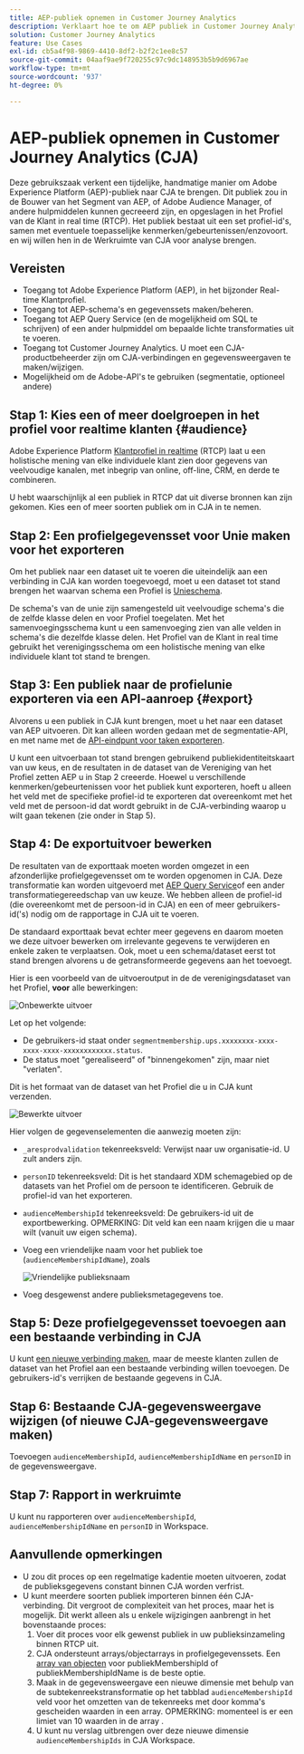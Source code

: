```yaml
---
title: AEP-publiek opnemen in Customer Journey Analytics
description: Verklaart hoe te om AEP publiek in Customer Journey Analytics voor verdere analyse op te nemen.
solution: Customer Journey Analytics
feature: Use Cases
exl-id: cb5a4f98-9869-4410-8df2-b2f2c1ee8c57
source-git-commit: 04aaf9ae9f720255c97c9dc148953b5b9d6967ae
workflow-type: tm+mt
source-wordcount: '937'
ht-degree: 0%

---
```


# AEP-publiek opnemen in Customer Journey Analytics (CJA)

Deze gebruikszaak verkent een tijdelijke, handmatige manier om Adobe Experience Platform (AEP)-publiek naar CJA te brengen. Dit publiek zou in de Bouwer van het Segment van AEP, of Adobe Audience Manager, of andere hulpmiddelen kunnen gecreeerd zijn, en opgeslagen in het Profiel van de Klant in real time (RTCP). Het publiek bestaat uit een set profiel-id&#39;s, samen met eventuele toepasselijke kenmerken/gebeurtenissen/enzovoort. en wij willen hen in de Werkruimte van CJA voor analyse brengen.

## Vereisten

* Toegang tot Adobe Experience Platform (AEP), in het bijzonder Real-time Klantprofiel.
* Toegang tot AEP-schema&#39;s en gegevenssets maken/beheren.
* Toegang tot AEP Query Service (en de mogelijkheid om SQL te schrijven) of een ander hulpmiddel om bepaalde lichte transformaties uit te voeren.
* Toegang tot Customer Journey Analytics. U moet een CJA-productbeheerder zijn om CJA-verbindingen en gegevensweergaven te maken/wijzigen.
* Mogelijkheid om de Adobe-API&#39;s te gebruiken (segmentatie, optioneel andere)

## Stap 1: Kies een of meer doelgroepen in het profiel voor realtime klanten {#audience}

Adobe Experience Platform [Klantprofiel in realtime](https://experienceleague.adobe.com/docs/experience-platform/profile/home.html?lang=en) (RTCP) laat u een holistische mening van elke individuele klant zien door gegevens van veelvoudige kanalen, met inbegrip van online, off-line, CRM, en derde te combineren.

U hebt waarschijnlijk al een publiek in RTCP dat uit diverse bronnen kan zijn gekomen. Kies een of meer soorten publiek om in CJA in te nemen.

## Stap 2: Een profielgegevensset voor Unie maken voor het exporteren

Om het publiek naar een dataset uit te voeren die uiteindelijk aan een verbinding in CJA kan worden toegevoegd, moet u een dataset tot stand brengen het waarvan schema een Profiel is [Unieschema](https://experienceleague.adobe.com/docs/experience-platform/profile/union-schemas/union-schema.html?lang=en#understanding-union-schemas).

De schema&#39;s van de unie zijn samengesteld uit veelvoudige schema&#39;s die de zelfde klasse delen en voor Profiel toegelaten. Met het samenvoegingsschema kunt u een samenvoeging zien van alle velden in schema&#39;s die dezelfde klasse delen. Het Profiel van de Klant in real time gebruikt het verenigingsschema om een holistische mening van elke individuele klant tot stand te brengen.

## Stap 3: Een publiek naar de profielunie exporteren via een API-aanroep {#export}

Alvorens u een publiek in CJA kunt brengen, moet u het naar een dataset van AEP uitvoeren. Dit kan alleen worden gedaan met de segmentatie-API, en met name met de [API-eindpunt voor taken exporteren](https://experienceleague.adobe.com/docs/experience-platform/segmentation/api/export-jobs.html?lang=en).

U kunt een uitvoerbaan tot stand brengen gebruikend publiekidentiteitskaart van uw keus, en de resultaten in de dataset van de Vereniging van het Profiel zetten AEP u in Stap 2 creeerde. Hoewel u verschillende kenmerken/gebeurtenissen voor het publiek kunt exporteren, hoeft u alleen het veld met de specifieke profiel-id te exporteren dat overeenkomt met het veld met de persoon-id dat wordt gebruikt in de CJA-verbinding waarop u wilt gaan tekenen (zie onder in Stap 5).

## Stap 4: De exportuitvoer bewerken

De resultaten van de exporttaak moeten worden omgezet in een afzonderlijke profielgegevensset om te worden opgenomen in CJA.  Deze transformatie kan worden uitgevoerd met [AEP Query Service](https://experienceleague.adobe.com/docs/experience-platform/query/home.html?lang=en)of een ander transformatiegereedschap van uw keuze. We hebben alleen de profiel-id (die overeenkomt met de persoon-id in CJA) en een of meer gebruikers-id(&#39;s) nodig om de rapportage in CJA uit te voeren.

De standaard exporttaak bevat echter meer gegevens en daarom moeten we deze uitvoer bewerken om irrelevante gegevens te verwijderen en enkele zaken te verplaatsen.  Ook, moet u een schema/dataset eerst tot stand brengen alvorens u de getransformeerde gegevens aan het toevoegt.

Hier is een voorbeeld van de uitvoeroutput in de de verenigingsdataset van het Profiel, **voor** alle bewerkingen:

![Onbewerkte uitvoer](../assets/export-unedited.png)

Let op het volgende:

* De gebruikers-id staat onder `segmentmembership.ups.xxxxxxxx-xxxx-xxxx-xxxx-xxxxxxxxxxxx.status`.
* De status moet &quot;gerealiseerd&quot; of &quot;binnengekomen&quot; zijn, maar niet &quot;verlaten&quot;.

Dit is het formaat van de dataset van het Profiel die u in CJA kunt verzenden.

![Bewerkte uitvoer](../assets/export-edited.png)

Hier volgen de gegevenselementen die aanwezig moeten zijn:

* `_aresprodvalidation` tekenreeksveld: Verwijst naar uw organisatie-id. U zult anders zijn.
* `personID` tekenreeksveld: Dit is het standaard XDM schemagebied op de datasets van het Profiel om de persoon te identificeren. Gebruik de profiel-id van het exporteren.
* `audienceMembershipId` tekenreeksveld: De gebruikers-id uit de exportbewerking.  OPMERKING: Dit veld kan een naam krijgen die u maar wilt (vanuit uw eigen schema).
* Voeg een vriendelijke naam voor het publiek toe (`audienceMembershipIdName`), zoals

   ![Vriendelijke publieksnaam](../assets/audience-name.png)

* Voeg desgewenst andere publieksmetagegevens toe.

## Stap 5: Deze profielgegevensset toevoegen aan een bestaande verbinding in CJA

U kunt [een nieuwe verbinding maken](/help/connections/create-connection.md), maar de meeste klanten zullen de dataset van het Profiel aan een bestaande verbinding willen toevoegen. De gebruikers-id&#39;s verrijken de bestaande gegevens in CJA.

## Stap 6: Bestaande CJA-gegevensweergave wijzigen (of nieuwe CJA-gegevensweergave maken)

Toevoegen `audienceMembershipId`, `audienceMembershipIdName` en `personID` in de gegevensweergave.

## Stap 7: Rapport in werkruimte

U kunt nu rapporteren over `audienceMembershipId`, `audienceMembershipIdName` en `personID` in Workspace.

## Aanvullende opmerkingen

* U zou dit proces op een regelmatige kadentie moeten uitvoeren, zodat de publieksgegevens constant binnen CJA worden verfrist.
* U kunt meerdere soorten publiek importeren binnen één CJA-verbinding. Dit vergroot de complexiteit van het proces, maar het is mogelijk. Dit werkt alleen als u enkele wijzigingen aanbrengt in het bovenstaande proces:
   1. Voer dit proces voor elk gewenst publiek in uw publieksinzameling binnen RTCP uit.
   1. CJA ondersteunt arrays/objectarrays in profielgegevenssets. Een [array van objecten](https://experienceleague.adobe.com/docs/analytics-platform/using/cja-usecases/object-arrays.html?lang=en) voor publiekMembershipId of publiekMembershipIdName is de beste optie.
   1. Maak in de gegevensweergave een nieuwe dimensie met behulp van de subtekenreekstransformatie op het tabblad `audienceMembershipId` veld voor het omzetten van de tekenreeks met door komma&#39;s gescheiden waarden in een array. OPMERKING: momenteel is er een limiet van 10 waarden in de array .
   1. U kunt nu verslag uitbrengen over deze nieuwe dimensie `audienceMembershipIds` in CJA Workspace.
